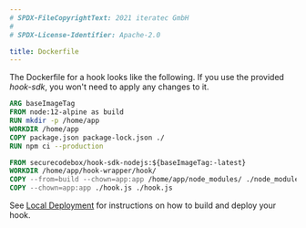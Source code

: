 ```yaml
---
# SPDX-FileCopyrightText: 2021 iteratec GmbH
#
# SPDX-License-Identifier: Apache-2.0

title: Dockerfile
---
```


The Dockerfile for a hook looks like the following.
If you use the provided *hook-sdk*, you won't need to apply any changes to it.

```Dockerfile
ARG baseImageTag
FROM node:12-alpine as build
RUN mkdir -p /home/app
WORKDIR /home/app
COPY package.json package-lock.json ./
RUN npm ci --production

FROM securecodebox/hook-sdk-nodejs:${baseImageTag:-latest}
WORKDIR /home/app/hook-wrapper/hook/
COPY --from=build --chown=app:app /home/app/node_modules/ ./node_modules/
COPY --chown=app:app ./hook.js ./hook.js
```

See [Local Deployment](/docs/contributing/local-deployment) for instructions on how to build and deploy your hook.
